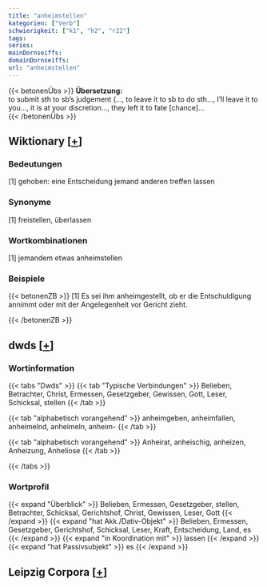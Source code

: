 ```yaml
---
title: "anheimstellen"
kategorien: ["Verb"]
schwierigkeit: ["k1", "h2", "r22"]
tags:
series:
mainDornseiffs:
domainDornseiffs:
url: "anheimstellen"
---
```


{{< betonenÜbs >}}
**Übersetzung:**  
to submit sth to sb’s judgement (..., to leave it to sb to do sth..., I’ll leave it to you..., it is at your discretion..., they left it to fate [chance]...  
{{< /betonenÜbs >}}

## Wiktionary [[+](https://de.wiktionary.org/wiki/anheimstellen)]

### Bedeutungen
[1] gehoben: eine Entscheidung jemand anderen treffen lassen  

### Synonyme
[1] freistellen, überlassen  

### Wortkombinationen
[1] jemandem etwas anheimstellen  

### Beispiele
{{< betonenZB >}}
[1] Es sei ihm anheimgestellt, ob er die Entschuldigung annimmt oder mit der Angelegenheit vor Gericht zieht.  

{{< /betonenZB >}}


## dwds [[+](https://www.dwds.de/wb/anheimstellen)]

### Wortinformation
{{< tabs "Dwds" >}}
{{< tab "Typische Verbindungen" >}}
Belieben, Betrachter, Christ, Ermessen, Gesetzgeber, Gewissen, Gott, Leser, Schicksal, stellen
{{< /tab >}}

{{< tab "alphabetisch vorangehend" >}}
anheimgeben, anheimfallen, anheimelnd, anheimeln, anheim-
{{< /tab >}}

{{< tab "alphabetisch vorangehend" >}}
Anheirat, anheischig, anheizen, Anheizung, Anheliose
{{< /tab >}}

{{< /tabs >}}

### Wortprofil
{{< expand "Überblick" >}} Belieben, Ermessen, Gesetzgeber, stellen, Betrachter, Schicksal, Gerichtshof, Christ, Gewissen, Leser, Gott {{< /expand >}}
{{< expand "hat Akk./Dativ-Objekt" >}} Belieben, Ermessen, Gesetzgeber, Gerichtshof, Schicksal, Leser, Kraft, Entscheidung, Land, es {{< /expand >}}
{{< expand "in Koordination mit" >}} lassen {{< /expand >}}
{{< expand "hat Passivsubjekt" >}} es {{< /expand >}}

## Leipzig Corpora [[+](https://corpora.uni-leipzig.de/en/res?word=anheimstellen&corpusId=deu_newscrawl-public_2018)]

